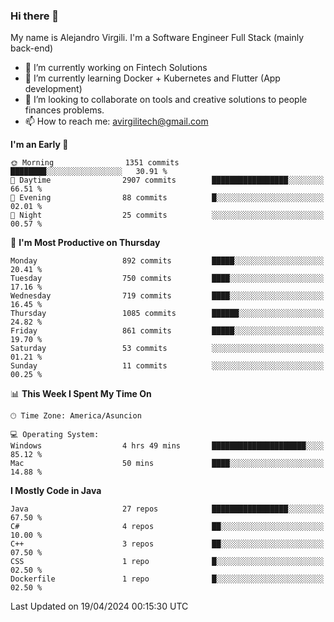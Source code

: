 ### Hi there 👋

My name is Alejandro Virgili. I'm a Software Engineer Full Stack (mainly back-end)


- 🔭 I’m currently working on Fintech Solutions
- 🌱 I’m currently learning Docker + Kubernetes and Flutter (App development)
- 👯 I’m looking to collaborate on tools and creative solutions to people finances problems.
- 📫 How to reach me: avirgilitech@gmail.com
  
<!--START_SECTION:waka-->
**I'm an Early 🐤** 

```text
🌞 Morning                1351 commits        ████████░░░░░░░░░░░░░░░░░   30.91 % 
🌆 Daytime                2907 commits        █████████████████░░░░░░░░   66.51 % 
🌃 Evening                88 commits          █░░░░░░░░░░░░░░░░░░░░░░░░   02.01 % 
🌙 Night                  25 commits          ░░░░░░░░░░░░░░░░░░░░░░░░░   00.57 % 
```
📅 **I'm Most Productive on Thursday** 

```text
Monday                   892 commits         █████░░░░░░░░░░░░░░░░░░░░   20.41 % 
Tuesday                  750 commits         ████░░░░░░░░░░░░░░░░░░░░░   17.16 % 
Wednesday                719 commits         ████░░░░░░░░░░░░░░░░░░░░░   16.45 % 
Thursday                 1085 commits        ██████░░░░░░░░░░░░░░░░░░░   24.82 % 
Friday                   861 commits         █████░░░░░░░░░░░░░░░░░░░░   19.70 % 
Saturday                 53 commits          ░░░░░░░░░░░░░░░░░░░░░░░░░   01.21 % 
Sunday                   11 commits          ░░░░░░░░░░░░░░░░░░░░░░░░░   00.25 % 
```


📊 **This Week I Spent My Time On** 

```text
🕑︎ Time Zone: America/Asuncion

💻 Operating System: 
Windows                  4 hrs 49 mins       █████████████████████░░░░   85.12 % 
Mac                      50 mins             ████░░░░░░░░░░░░░░░░░░░░░   14.88 % 
```

**I Mostly Code in Java** 

```text
Java                     27 repos            █████████████████░░░░░░░░   67.50 % 
C#                       4 repos             ██░░░░░░░░░░░░░░░░░░░░░░░   10.00 % 
C++                      3 repos             ██░░░░░░░░░░░░░░░░░░░░░░░   07.50 % 
CSS                      1 repo              █░░░░░░░░░░░░░░░░░░░░░░░░   02.50 % 
Dockerfile               1 repo              █░░░░░░░░░░░░░░░░░░░░░░░░   02.50 % 
```




 Last Updated on 19/04/2024 00:15:30 UTC
<!--END_SECTION:waka-->
